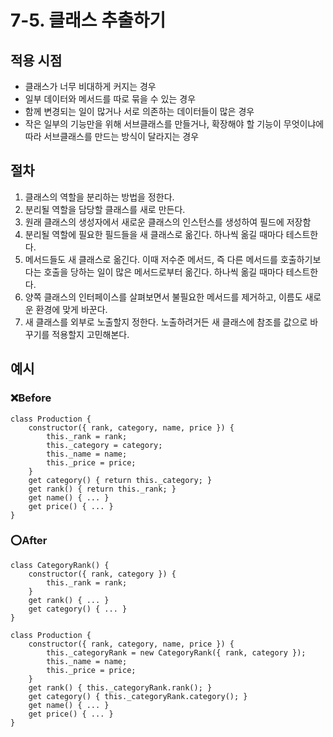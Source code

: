 # 7-5. 클래스 추출하기



## 적용 시점

- 클래스가 너무 비대하게 커지는 경우
- 일부 데이터와 메서드를 따로 묶을 수 있는 경우
- 함께 변경되는 일이 많거나 서로 의존하는 데이터들이 많은 경우
-  작은 일부의 기능만을 위해 서브클래스를 만들거나, 확장해야 할 기능이 무엇이냐에 따라 서브클래스를 만드는 방식이 달라지는 경우



## 절차

1. 클래스의 역할을 분리하는 방법을 정한다.
2. 분리될 역할을 담당할 클래스를 새로 만든다.
3. 원래 클래스의 생성자에서 새로운 클래스의 인스턴스를 생성하여 필드에 저장함
4. 분리될 역할에 필요한 필드들을 새 클래스로 옮긴다. 하나씩 옮길 때마다 테스트한다.
5. 메서드들도 새 클래스로 옮긴다. 이때 저수준 메서드, 즉 다른 메서드를 호출하기보다는 호출을 당하는 일이 많은 메서드로부터 옮긴다. 하나씩 옮길 때마다 테스트한다.
6. 양쪽 클래스의 인터페이스를 살펴보면서 불필요한 메서드를 제거하고, 이름도 새로운 환경에 맞게 바꾼다.
7. 새 클래스를 외부로 노출할지 정한다. 노출하려거든 새 클래스에 참조를 값으로 바꾸기를 적용할지 고민해본다.



## 예시

### ❌Before

```tsx
class Production {
	constructor({ rank, category, name, price }) {
		this._rank = rank;
		this._category = category;
		this._name = name;
		this._price = price;
	}
	get category() { return this._category; }
	get rank() { return this._rank; }
	get name() { ... }
	get price() { ... }
}
```

### ⭕After

```tsx
class CategoryRank() {
	constructor({ rank, category }) {
		this._rank = rank;
	}
	get rank() { ... }
	get category() { ... }
}

class Production {
	constructor({ rank, category, name, price }) {
		this._categoryRank = new CategoryRank({ rank, category });
		this._name = name;
		this._price = price;
	}
	get rank() { this._categoryRank.rank(); }
	get category() { this._categoryRank.category(); }
	get name() { ... }
	get price() { ... }
}
```

